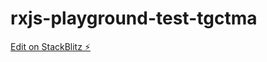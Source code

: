 # rxjs-playground-test-tgctma

[Edit on StackBlitz ⚡️](https://stackblitz.com/edit/rxjs-playground-test-tgctma)